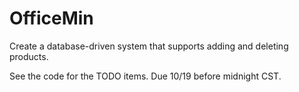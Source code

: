 # OfficeMin
Create a database-driven system that supports adding and deleting products.

See the code for the TODO items.  Due 10/19 before midnight CST.
